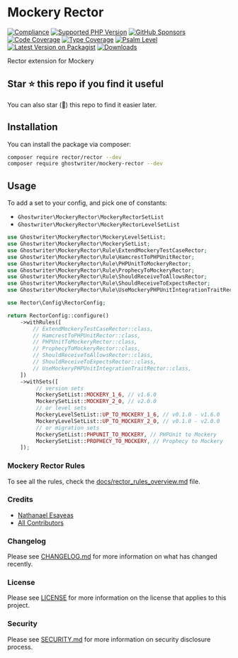 # Mockery Rector

[![Compliance](https://github.com/ghostwriter/mockery-rector/actions/workflows/compliance.yml/badge.svg)](https://github.com/ghostwriter/mockery-rector/actions/workflows/compliance.yml)
[![Supported PHP Version](https://badgen.net/packagist/php/ghostwriter/mockery-rector?color=8892bf)](https://www.php.net/supported-versions)
[![GitHub Sponsors](https://img.shields.io/github/sponsors/ghostwriter?label=Sponsor+@ghostwriter/mockery-rector&logo=GitHub+Sponsors)](https://github.com/sponsors/ghostwriter)
[![Code Coverage](https://codecov.io/gh/ghostwriter/mockery-rector/branch/main/graph/badge.svg)](https://codecov.io/gh/ghostwriter/mockery-rector)
[![Type Coverage](https://shepherd.dev/github/ghostwriter/mockery-rector/coverage.svg)](https://shepherd.dev/github/ghostwriter/mockery-rector)
[![Psalm Level](https://shepherd.dev/github/ghostwriter/mockery-rector/level.svg)](https://psalm.dev/docs/running_psalm/error_levels)
[![Latest Version on Packagist](https://badgen.net/packagist/v/ghostwriter/mockery-rector)](https://packagist.org/packages/ghostwriter/mockery-rector)
[![Downloads](https://badgen.net/packagist/dt/ghostwriter/mockery-rector?color=blue)](https://packagist.org/packages/ghostwriter/mockery-rector)

Rector extension for Mockery

## Star ⭐️ this repo if you find it useful

You can also star (🌟) this repo to find it easier later.

## Installation

You can install the package via composer:

``` bash
composer require rector/rector --dev
composer require ghostwriter/mockery-rector --dev
```

## Usage

To add a set to your config, and pick one of constants:

- `Ghostwriter\MockeryRector\MockeryRectorSetList`
- `Ghostwriter\MockeryRector\MockeryRectorLevelSetList`

```php
use Ghostwriter\MockeryRector\MockeryLevelSetList;
use Ghostwriter\MockeryRector\MockerySetList;
use Ghostwriter\MockeryRector\Rule\ExtendMockeryTestCaseRector;
use Ghostwriter\MockeryRector\Rule\HamcrestToPHPUnitRector;
use Ghostwriter\MockeryRector\Rule\PHPUnitToMockeryRector;
use Ghostwriter\MockeryRector\Rule\ProphecyToMockeryRector;
use Ghostwriter\MockeryRector\Rule\ShouldReceiveToAllowsRector;
use Ghostwriter\MockeryRector\Rule\ShouldReceiveToExpectsRector;
use Ghostwriter\MockeryRector\Rule\UseMockeryPHPUnitIntegrationTraitRector;

use Rector\Config\RectorConfig;

return RectorConfig::configure()
    ->withRules([
        // ExtendMockeryTestCaseRector::class,
        // HamcrestToPHPUnitRector::class,
        // PHPUnitToMockeryRector::class,
        // ProphecyToMockeryRector::class,
        // ShouldReceiveToAllowsRector::class,
        // ShouldReceiveToExpectsRector::class,
        // UseMockeryPHPUnitIntegrationTraitRector::class,
    ])
    ->withSets([
         // version sets
         MockerySetList::MOCKERY_1_6, // v1.6.0
         MockerySetList::MOCKERY_2_0, // v2.0.0
         // or level sets
         MockeryLevelSetList::UP_TO_MOCKERY_1_6, // v0.1.0 - v1.6.0
         MockeryLevelSetList::UP_TO_MOCKERY_2_0, // v0.1.0 - v2.0.0
         // or migration sets
         MockerySetList::PHPUNIT_TO_MOCKERY, // PHPUnit to Mockery
         MockerySetList::PROPHECY_TO_MOCKERY, // Prophecy to Mockery
    ]);
```

### Mockery Rector Rules

To see all the rules, check the [docs/rector_rules_overview.md](./docs/rector_rules_overview.md) file.

### Credits

- [Nathanael Esayeas](https://github.com/ghostwriter)
- [All Contributors](https://github.com/ghostwriter/mockery-rector/contributors)

### Changelog

Please see [CHANGELOG.md](./CHANGELOG.md) for more information on what has changed recently.

### License

Please see [LICENSE](./LICENSE) for more information on the license that applies to this project.

### Security

Please see [SECURITY.md](./SECURITY.md) for more information on security disclosure process.
